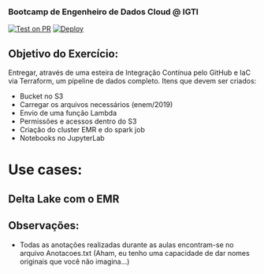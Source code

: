 ### Bootcamp de **Engenheiro de Dados Cloud** @ **IGTI**

[![Test on PR](https://github.com/LoganMerazzi//bootcamp-eng-dados-cloud-igti-mod1-exercicios/actions/workflows/test.yaml/badge.svg)](https://github.com/LoganMerazzi//bootcamp-eng-dados-cloud-igti-mod1-exercicios/actions/workflows/test.yaml)
[![Deploy](https://github.com/LoganMerazzi//bootcamp-eng-dados-cloud-igti-mod1-exercicios/actions/workflows/deploy.yaml/badge.svg)](https://github.com/LoganMerazzi//bootcamp-eng-dados-cloud-igti-mod1-exercicios/actions/workflows/deploy.yaml)


## Objetivo do Exercício:
Entregar, através de uma esteira de Integração Contínua pelo GitHub e IaC via Terraform, um pipeline de dados completo.
Itens que devem ser criados:
 - Bucket no S3
 - Carregar os arquivos necessários (enem/2019)
 - Envio de uma função Lambda
 - Permissões e acessos dentro do S3
 - Criação do cluster EMR e do spark job
 - Notebooks no JupyterLab

# Use cases:

## Delta Lake com o EMR



## Observações:
- Todas as anotações realizadas durante as aulas encontram-se no arquivo Anotacoes.txt (Aham, eu tenho uma capacidade de dar nomes originais que você não imagina...)



